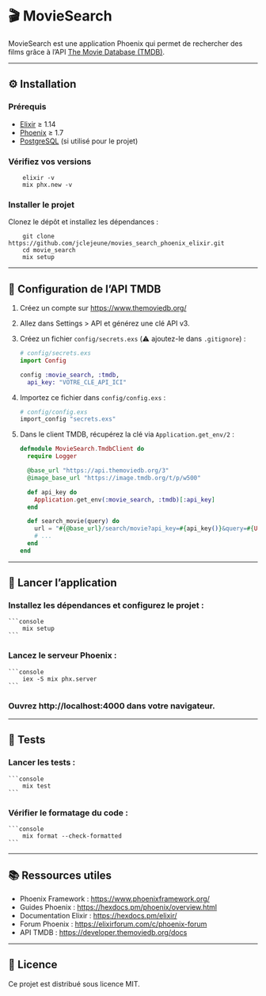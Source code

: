 # 🎬 MovieSearch

MovieSearch est une application Phoenix qui permet de rechercher des films grâce à l’API [The Movie Database (TMDB)](https://www.themoviedb.org/).

---

## ⚙️ Installation

### Prérequis

- [Elixir](https://elixir-lang.org/install.html) ≥ 1.14  
- [Phoenix](https://hexdocs.pm/phoenix/installation.html) ≥ 1.7  
- [PostgreSQL](https://www.postgresql.org/download/) (si utilisé pour le projet)

### Vérifiez vos versions
```console
    elixir -v  
    mix phx.new -v  
```

### Installer le projet

Clonez le dépôt et installez les dépendances :
```console
    git clone https://github.com/jclejeune/movies_search_phoenix_elixir.git  
    cd movie_search  
    mix setup  
```

---

## 🔑 Configuration de l’API TMDB

1. Créez un compte sur https://www.themoviedb.org/  

2. Allez dans Settings > API et générez une clé API v3.  

3. Créez un fichier `config/secrets.exs` (⚠️ ajoutez-le dans `.gitignore`) :

    ```elixir
    # config/secrets.exs
    import Config

    config :movie_search, :tmdb,
      api_key: "VOTRE_CLE_API_ICI"
    ```

4. Importez ce fichier dans `config/config.exs` :

    ```elixir
    # config/config.exs
    import_config "secrets.exs"
    ```

5. Dans le client TMDB, récupérez la clé via `Application.get_env/2` :

    ```elixir
    defmodule MovieSearch.TmdbClient do
      require Logger

      @base_url "https://api.themoviedb.org/3"
      @image_base_url "https://image.tmdb.org/t/p/w500"

      def api_key do
        Application.get_env(:movie_search, :tmdb)[:api_key]
      end

      def search_movie(query) do
        url = "#{@base_url}/search/movie?api_key=#{api_key()}&query=#{URI.encode(query)}"
        # ...
      end
    end
    ```

---

## 🚀 Lancer l’application

### Installez les dépendances et configurez le projet :  

    ```console
        mix setup
    ```

### Lancez le serveur Phoenix :  

    ```console
        iex -S mix phx.server 
    ```

### Ouvrez http://localhost:4000 dans votre navigateur.

---

## 🧪 Tests

### Lancer les tests :  

    ```console
        mix test
    ```

### Vérifier le formatage du code :  

    ```console
        mix format --check-formatted 
    ```
---

## 📚 Ressources utiles

- Phoenix Framework : https://www.phoenixframework.org/  
- Guides Phoenix : https://hexdocs.pm/phoenix/overview.html  
- Documentation Elixir : https://hexdocs.pm/elixir/  
- Forum Phoenix : https://elixirforum.com/c/phoenix-forum  
- API TMDB : https://developer.themoviedb.org/docs  

---

## 📜 Licence

Ce projet est distribué sous licence MIT.  


